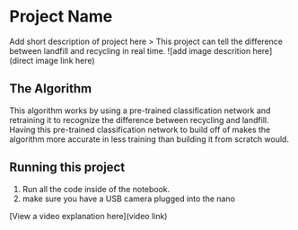 # Project Name

 Add short description of project here > 
This project can tell the difference between landfill and recycling in real time.
![add image descrition here](direct image link here)

## The Algorithm

This algorithm works by using a pre-trained classification network and retraining it to recognize the difference between recycling and landfill. Having this pre-trained classification network to build off of makes the algorithm more accurate in less training than building it from scratch would.

## Running this project

1. Run all the code inside of the notebook. 
2. make sure you have a USB camera plugged into the nano

[View a video explanation here](video link)
